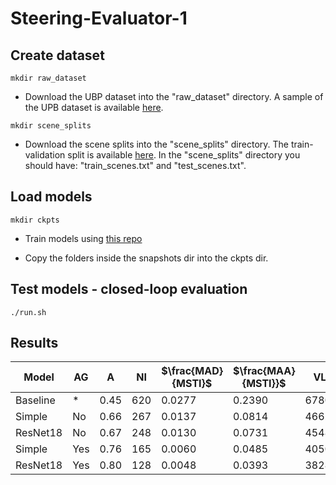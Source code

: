 # Steering-Evaluator-1



## Create dataset

```shell
mkdir raw_dataset
```

* Download the UBP dataset into the "raw_dataset" directory. A sample of the UPB dataset is available <a href="https://drive.google.com/drive/folders/1p_2-_Xo-Wd9MCnkYqPfGyKs2BnbeApqn?usp=sharing">here</a>.

```shell
mkdir scene_splits
```

* Download the scene splits into the "scene_splits" directory. The train-validation split is available <a href="https://github.com/RobertSamoilescu/UPB-Dataset-Split">here</a>.
In the "scene_splits" directory you should have: "train_scenes.txt" and "test_scenes.txt".


## Load models

```shell
mkdir ckpts
```

* Train models using <a href="https://github.com/RobertSamoilescu/Steering-Network-1">this repo</a>

* Copy the folders inside the snapshots dir into the ckpts dir.

## Test models - closed-loop evaluation

```shell
./run.sh
```

## Results

|Model      | AG | A     | NI     | $\frac{MAD}{MSTI}$ | $\frac{MAA}{MSTI}}$ | VL+P   |
|-----------|----|-------|--------|--------------------|---------------------|--------|
|Baseline   | *  | 0.45  | 620    | 0.0277             | 0.2390              |6780.16 |     
|Simple     | No | 0.66  | 267    | 0.0137             | 0.0814              |4662.16 |
|ResNet18   | No | 0.67  | 248    | 0.0130             | 0.0731              |4548.16 |
|Simple     | Yes| 0.76  | 165    | 0.0060             | 0.0485              |4050.16 |
|ResNet18   | Yes| 0.80  | 128    | 0.0048             | 0.0393              |3828.16 |  
